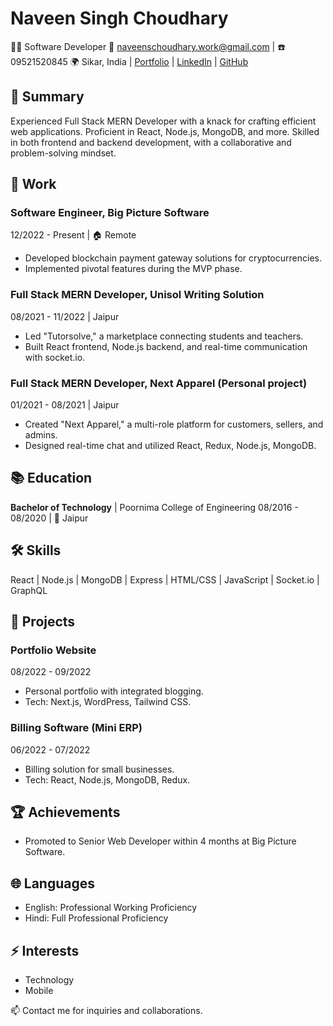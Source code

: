 # Naveen Singh Choudhary
👨‍💻 Software Developer
📧 naveenschoudhary.work@gmail.com | ☎️ 09521520845
🌍 Sikar, India | [Portfolio](https://naveenschoudhary.com) | [LinkedIn](https://linkedin.com/in/naveen-singh-choudhary-a5144b129) | [GitHub](https://github.com/Naveenschoudhary)

## 🚀 Summary
Experienced Full Stack MERN Developer with a knack for crafting efficient web applications. Proficient in React, Node.js, MongoDB, and more. Skilled in both frontend and backend development, with a collaborative and problem-solving mindset.

## 💼 Work

### Software Engineer, Big Picture Software
12/2022 - Present | 🏠 Remote

- Developed blockchain payment gateway solutions for cryptocurrencies.
- Implemented pivotal features during the MVP phase.

### Full Stack MERN Developer, Unisol Writing Solution
08/2021 - 11/2022 | Jaipur

- Led "Tutorsolve," a marketplace connecting students and teachers.
- Built React frontend, Node.js backend, and real-time communication with socket.io.

### Full Stack MERN Developer, Next Apparel (Personal project)
01/2021 - 08/2021 | Jaipur

- Created "Next Apparel," a multi-role platform for customers, sellers, and admins.
- Designed real-time chat and utilized React, Redux, Node.js, MongoDB.

## 📚 Education

**Bachelor of Technology** | Poornima College of Engineering
08/2016 - 08/2020 | 🌆 Jaipur

## 🛠️ Skills

React | Node.js | MongoDB | Express | HTML/CSS | JavaScript | Socket.io | GraphQL

## 🌟 Projects

### Portfolio Website
08/2022 - 09/2022

- Personal portfolio with integrated blogging.
- Tech: Next.js, WordPress, Tailwind CSS.

### Billing Software (Mini ERP)
06/2022 - 07/2022

- Billing solution for small businesses.
- Tech: React, Node.js, MongoDB, Redux.

## 🏆 Achievements

- Promoted to Senior Web Developer within 4 months at Big Picture Software.

## 🌐 Languages

- English: Professional Working Proficiency
- Hindi: Full Professional Proficiency

## ⚡ Interests

- Technology
- Mobile

📫 Contact me for inquiries and collaborations.
